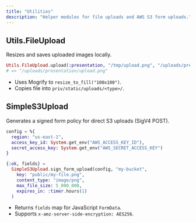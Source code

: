 ```yaml
---
title: "Utilities"
description: "Helper modules for file uploads and AWS S3 form uploads."
---
```


## Utils.FileUpload

Resizes and saves uploaded images locally.

```elixir
Utils.FileUpload.upload(:presentation, "/tmp/upload.png", "/uploads/presentation/old.png")
# => "/uploads/presentation/upload.png"
```

- Uses Mogrify to `resize_to_fill("100x100")`.
- Copies file into `priv/static/uploads/<type>/`.

## SimpleS3Upload

Generates a signed form policy for direct S3 uploads (SigV4 POST).

```elixir
config = %{
  region: "us-east-1",
  access_key_id: System.get_env("AWS_ACCESS_KEY_ID"),
  secret_access_key: System.get_env("AWS_SECRET_ACCESS_KEY")
}

{:ok, fields} =
  SimpleS3Upload.sign_form_upload(config, "my-bucket",
    key: "public/my-file.png",
    content_type: "image/png",
    max_file_size: 5_000_000,
    expires_in: :timer.hours(1)
  )
```

- Returns `fields` map for JavaScript `FormData`.
- Supports `x-amz-server-side-encryption: AES256`.